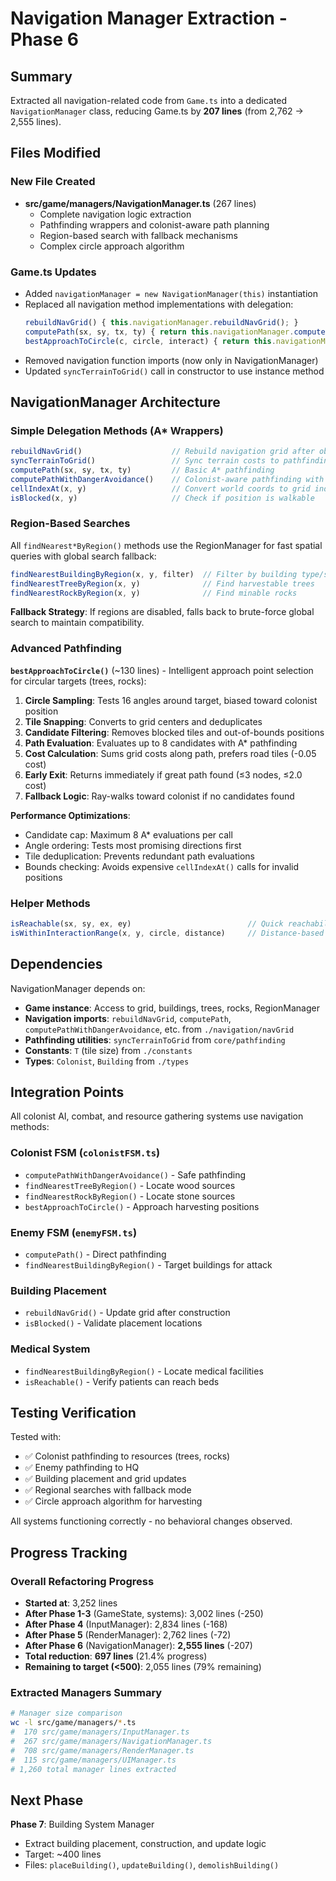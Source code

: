# Navigation Manager Extraction - Phase 6

## Summary

Extracted all navigation-related code from `Game.ts` into a dedicated `NavigationManager` class, reducing Game.ts by **207 lines** (from 2,762 → 2,555 lines).

## Files Modified

### New File Created

- **src/game/managers/NavigationManager.ts** (267 lines)
  - Complete navigation logic extraction
  - Pathfinding wrappers and colonist-aware path planning
  - Region-based search with fallback mechanisms
  - Complex circle approach algorithm

### Game.ts Updates

- Added `navigationManager = new NavigationManager(this)` instantiation
- Replaced all navigation method implementations with delegation:
  ```typescript
  rebuildNavGrid() { this.navigationManager.rebuildNavGrid(); }
  computePath(sx, sy, tx, ty) { return this.navigationManager.computePath(sx, sy, tx, ty); }
  bestApproachToCircle(c, circle, interact) { return this.navigationManager.bestApproachToCircle(c, circle, interact); }
  ```
- Removed navigation function imports (now only in NavigationManager)
- Updated `syncTerrainToGrid()` call in constructor to use instance method

## NavigationManager Architecture

### Simple Delegation Methods (A* Wrappers)

```typescript
rebuildNavGrid()                    // Rebuild navigation grid after obstacles change
syncTerrainToGrid()                 // Sync terrain costs to pathfinding grid
computePath(sx, sy, tx, ty)         // Basic A* pathfinding
computePathWithDangerAvoidance()    // Colonist-aware pathfinding with danger memory
cellIndexAt(x, y)                   // Convert world coords to grid index
isBlocked(x, y)                     // Check if position is walkable
```

### Region-Based Searches

All `findNearest*ByRegion()` methods use the RegionManager for fast spatial queries with global search fallback:

```typescript
findNearestBuildingByRegion(x, y, filter)  // Filter by building type/state
findNearestTreeByRegion(x, y)              // Find harvestable trees
findNearestRockByRegion(x, y)              // Find minable rocks
```

**Fallback Strategy**: If regions are disabled, falls back to brute-force global search to maintain compatibility.

### Advanced Pathfinding

**`bestApproachToCircle()`** (~130 lines) - Intelligent approach point selection for circular targets (trees, rocks):

1. **Circle Sampling**: Tests 16 angles around target, biased toward colonist position
2. **Tile Snapping**: Converts to grid centers and deduplicates
3. **Candidate Filtering**: Removes blocked tiles and out-of-bounds positions
4. **Path Evaluation**: Evaluates up to 8 candidates with A* pathfinding
5. **Cost Calculation**: Sums grid costs along path, prefers road tiles (-0.05 cost)
6. **Early Exit**: Returns immediately if great path found (≤3 nodes, ≤2.0 cost)
7. **Fallback Logic**: Ray-walks toward colonist if no candidates found

**Performance Optimizations**:
- Candidate cap: Maximum 8 A* evaluations per call
- Angle ordering: Tests most promising directions first
- Tile deduplication: Prevents redundant path evaluations
- Bounds checking: Avoids expensive `cellIndexAt()` calls for invalid positions

### Helper Methods

```typescript
isReachable(sx, sy, ex, ey)                          // Quick reachability check via regions
isWithinInteractionRange(x, y, circle, distance)     // Distance-based interaction validation
```

## Dependencies

NavigationManager depends on:
- **Game instance**: Access to grid, buildings, trees, rocks, RegionManager
- **Navigation imports**: `rebuildNavGrid`, `computePath`, `computePathWithDangerAvoidance`, etc. from `./navigation/navGrid`
- **Pathfinding utilities**: `syncTerrainToGrid` from `core/pathfinding`
- **Constants**: `T` (tile size) from `./constants`
- **Types**: `Colonist`, `Building` from `./types`

## Integration Points

All colonist AI, combat, and resource gathering systems use navigation methods:

### Colonist FSM (`colonistFSM.ts`)
- `computePathWithDangerAvoidance()` - Safe pathfinding
- `findNearestTreeByRegion()` - Locate wood sources
- `findNearestRockByRegion()` - Locate stone sources
- `bestApproachToCircle()` - Approach harvesting positions

### Enemy FSM (`enemyFSM.ts`)
- `computePath()` - Direct pathfinding
- `findNearestBuildingByRegion()` - Target buildings for attack

### Building Placement
- `rebuildNavGrid()` - Update grid after construction
- `isBlocked()` - Validate placement locations

### Medical System
- `findNearestBuildingByRegion()` - Locate medical facilities
- `isReachable()` - Verify patients can reach beds

## Testing Verification

Tested with:
- ✅ Colonist pathfinding to resources (trees, rocks)
- ✅ Enemy pathfinding to HQ
- ✅ Building placement and grid updates
- ✅ Regional searches with fallback mode
- ✅ Circle approach algorithm for harvesting

All systems functioning correctly - no behavioral changes observed.

## Progress Tracking

### Overall Refactoring Progress

- **Started at**: 3,252 lines
- **After Phase 1-3** (GameState, systems): 3,002 lines (-250)
- **After Phase 4** (InputManager): 2,834 lines (-168)
- **After Phase 5** (RenderManager): 2,762 lines (-72)
- **After Phase 6** (NavigationManager): **2,555 lines** (-207)
- **Total reduction**: **697 lines** (21.4% progress)
- **Remaining to target (<500)**: 2,055 lines (79% remaining)

### Extracted Managers Summary

```bash
# Manager size comparison
wc -l src/game/managers/*.ts
#  170 src/game/managers/InputManager.ts
#  267 src/game/managers/NavigationManager.ts
#  708 src/game/managers/RenderManager.ts
#  115 src/game/managers/UIManager.ts
# 1,260 total manager lines extracted
```

## Next Phase

**Phase 7**: Building System Manager
- Extract building placement, construction, and update logic
- Target: ~400 lines
- Files: `placeBuilding()`, `updateBuilding()`, `demolishBuilding()`